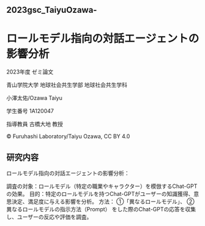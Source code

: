 ## 2023gsc_TaiyuOzawa-

# ロールモデル指向の対話エージェントの影響分析


2023年度 ゼミ論文

青山学院大学 地球社会共生学部 地球社会共生学科

小澤太佑/Ozawa Taiyu

学生番号 1A120047

指導教員 古橋大地 教授

© Furuhashi Laboratory/Taiyu Ozawa, CC BY 4.0

##  研究内容
ロールモデル指向の対話エージェントの影響分析：

調査の対象：ロールモデル（特定の職業やキャラクター）を模倣するChat-GPTの効果。
目的：特定のロールモデルを持つChat-GPTがユーザーの知識獲得、意思決定、満足度に与える影響を分析。
方法：
①「異なるロールモデル」、
②異なるロールモデルの指示方法（Prompt）
をした際のChat-GPTの応答を収集し、ユーザーの反応や評価を調査。

